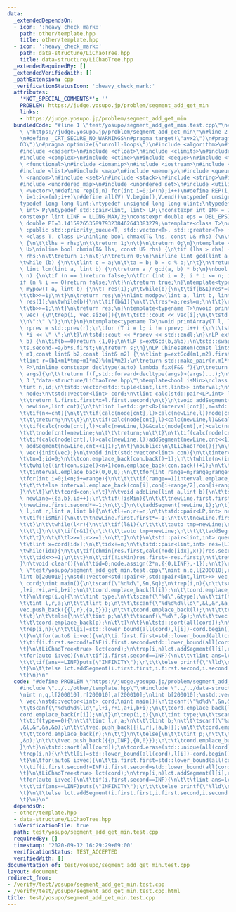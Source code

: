 ```yaml
---
data:
  _extendedDependsOn:
  - icon: ':heavy_check_mark:'
    path: other/template.hpp
    title: other/template.hpp
  - icon: ':heavy_check_mark:'
    path: data-structure/LiChaoTree.hpp
    title: data-structure/LiChaoTree.hpp
  _extendedRequiredBy: []
  _extendedVerifiedWith: []
  _pathExtension: cpp
  _verificationStatusIcon: ':heavy_check_mark:'
  attributes:
    '*NOT_SPECIAL_COMMENTS*': ''
    PROBLEM: https://judge.yosupo.jp/problem/segment_add_get_min
    links:
    - https://judge.yosupo.jp/problem/segment_add_get_min
  bundledCode: "#line 1 \"test/yosupo/segment_add_get_min.test.cpp\"\n#define PROBLEM\
    \ \"https://judge.yosupo.jp/problem/segment_add_get_min\"\n#line 2 \"other/template.hpp\"\
    \n#define _CRT_SECURE_NO_WARNINGS\n#pragma target(\"avx2\")\n#pragma optimize(\"\
    O3\")\n#pragma optimize(\"unroll-loops\")\n#include <algorithm>\n#include <bitset>\n\
    #include <cassert>\n#include <cfloat>\n#include <climits>\n#include <cmath>\n\
    #include <complex>\n#include <ctime>\n#include <deque>\n#include <fstream>\n#include\
    \ <functional>\n#include <iomanip>\n#include <iostream>\n#include <iterator>\n\
    #include <list>\n#include <map>\n#include <memory>\n#include <queue>\n#include\
    \ <random>\n#include <set>\n#include <stack>\n#include <string>\n#include <string.h>\n\
    #include <unordered_map>\n#include <unordered_set>\n#include <utility>\n#include\
    \ <vector>\n#define rep(i,n) for(int i=0;i<(n);i++)\n#define REP(i,n) for(int\
    \ i=1;i<=(n);i++)\n#define all(V) V.begin(),V.end()\ntypedef unsigned int uint;\n\
    typedef long long lint;\ntypedef unsigned long long ulint;\ntypedef std::pair<int,\
    \ int> P;\ntypedef std::pair<lint, lint> LP;\nconstexpr int INF = INT_MAX/2;\n\
    constexpr lint LINF = LLONG_MAX/2;\nconstexpr double eps = DBL_EPSILON;\nconstexpr\
    \ double PI=3.141592653589793238462643383279;\ntemplate<class T>\nclass prique\
    \ :public std::priority_queue<T, std::vector<T>, std::greater<T>> {};\ntemplate\
    \ <class T, class U>\ninline bool chmax(T& lhs, const U& rhs) {\n\tif (lhs < rhs)\
    \ {\n\t\tlhs = rhs;\n\t\treturn 1;\n\t}\n\treturn 0;\n}\ntemplate <class T, class\
    \ U>\ninline bool chmin(T& lhs, const U& rhs) {\n\tif (lhs > rhs) {\n\t\tlhs =\
    \ rhs;\n\t\treturn 1;\n\t}\n\treturn 0;\n}\ninline lint gcd(lint a, lint b) {\n\
    \twhile (b) {\n\t\tlint c = a;\n\t\ta = b; b = c % b;\n\t}\n\treturn a;\n}\ninline\
    \ lint lcm(lint a, lint b) {\n\treturn a / gcd(a, b) * b;\n}\nbool isprime(lint\
    \ n) {\n\tif (n == 1)return false;\n\tfor (int i = 2; i * i <= n; i++) {\n\t\t\
    if (n % i == 0)return false;\n\t}\n\treturn true;\n}\ntemplate<typename T>\nT\
    \ mypow(T a, lint b) {\n\tT res(1);\n\twhile(b){\n\t\tif(b&1)res*=a;\n\t\ta*=a;\n\
    \t\tb>>=1;\n\t}\n\treturn res;\n}\nlint modpow(lint a, lint b, lint m) {\n\tlint\
    \ res(1);\n\twhile(b){\n\t\tif(b&1){\n\t\t\tres*=a;res%=m;\n\t\t}\n\t\ta*=a;a%=m;\n\
    \t\tb>>=1;\n\t}\n\treturn res;\n}\ntemplate<typename T>\nvoid printArray(std::vector<T>&\
    \ vec) {\n\trep(i, vec.size()){\n\t\tstd::cout << vec[i];\n\t\tstd::cout<<(i==(int)vec.size()-1?\"\
    \\n\":\" \");\n\t}\n}\ntemplate<typename T>\nvoid printArray(T l, T r) {\n\tT\
    \ rprev = std::prev(r);\n\tfor (T i = l; i != rprev; i++) {\n\t\tstd::cout <<\
    \ *i << \" \";\n\t}\n\tstd::cout << *rprev << std::endl;\n}\nLP extGcd(lint a,lint\
    \ b) {\n\tif(b==0)return {1,0};\n\tLP s=extGcd(b,a%b);\n\tstd::swap(s.first,s.second);\n\
    \ts.second-=a/b*s.first;\n\treturn s;\n}\nLP ChineseRem(const lint& b1,const lint&\
    \ m1,const lint& b2,const lint& m2) {\n\tlint p=extGcd(m1,m2).first;\n\tlint tmp=(b2-b1)*p%m2;\n\
    \tlint r=(b1+m1*tmp+m1*m2)%(m1*m2);\n\treturn std::make_pair(r,m1*m2);\n}\ntemplate<typename\
    \ F>\ninline constexpr decltype(auto) lambda_fix(F&& f){\n\treturn [f=std::forward<F>(f)](auto&&...\
    \ args){\n\t\treturn f(f,std::forward<decltype(args)>(args)...);\n\t};\n}\n#line\
    \ 3 \"data-structure/LiChaoTree.hpp\"\ntemplate<bool isMin>\nclass LiChaoTree{\n\
    \tint n,id;\n\tstd::vector<std::tuple<lint,lint,lint>> interval;\n\tstd::vector<std::pair<LP,int>>\
    \ node;\n\tstd::vector<lint> cord;\n\tlint calc(std::pair<LP,int> l,lint x){\n\
    \t\treturn l.first.first*x+l.first.second;\n\t}\n\tvoid addSegment(std::pair<LP,int>&\
    \ newLine,lint cnt){\n\t\tlint l=std::get<0>(interval[cnt]),m=std::get<1>(interval[cnt]),r=std::get<2>(interval[cnt]);\n\
    \t\tif(n<=cnt){\n\t\t\tif(calc(node[cnt],l)>calc(newLine,l))node[cnt]=newLine;\n\
    \t\t\treturn;\n\t\t}\n\t\tif(calc(node[cnt],l)<calc(newLine,l)&&calc(node[cnt],r)<calc(newLine,r))return;\n\
    \t\tif(calc(node[cnt],l)>calc(newLine,l)&&calc(node[cnt],r)>calc(newLine,r)){\n\
    \t\t\tnode[cnt]=newLine;\n\t\t\treturn;\n\t\t}\n\t\tif(calc(node[cnt],m)>calc(newLine,m))std::swap(node[cnt],newLine);\n\
    \t\tif(calc(node[cnt],l)>calc(newLine,l))addSegment(newLine,cnt<<1);\n\t\telse\
    \ addSegment(newLine,cnt<<1|1);\n\t}\npublic:\n\tLiChaoTree(){}\n\tLiChaoTree(std::vector<lint>\
    \ vec){init(vec);}\n\tvoid init(std::vector<lint> con){\n\t\tinterval.clear();node.clear();cord.clear();\n\
    \t\tn=1;id=0;\n\t\tcon.emplace_back(con.back()+1);\n\t\twhile(n<(int)con.size())n*=2;\n\
    \t\twhile((int)con.size()<n+1)con.emplace_back(con.back()+1);\n\t\tnode.assign(2*n,{{0,LINF},-1});\n\
    \t\tinterval.emplace_back(0,0,0);\n\t\tfor(int range=n;range;range>>=1){\n\t\t\
    \tfor(int i=0;i<n;i+=range){\n\t\t\t\tif(range==1)interval.emplace_back(con[i],0,con[i+range]);\n\
    \t\t\t\telse interval.emplace_back(con[i],con[i+range/2],con[i+range]);\n\t\t\t\
    }\n\t\t}\n\t\tcord=con;\n\t}\n\tvoid addLine(lint a,lint b){\n\t\tstd::pair<LP,int>\
    \ newLine={{a,b},id++};\n\t\tif(!isMin){\n\t\t\tnewLine.first.first*=-1;\n\t\t\
    \tnewLine.first.second*=-1;\n\t\t}\n\t\taddSegment(newLine,1);\n\t}\n\tvoid addSegment(int\
    \ l,int r,lint a,lint b){\n\t\tl+=n;r+=n;\n\t\tstd::pair<LP,int> newLine={{a,b},id++};\n\
    \t\tif(!isMin){\n\t\t\tnewLine.first.first*=-1;\n\t\t\tnewLine.first.second*=-1;\n\
    \t\t}\n\t\twhile(l<r){\n\t\t\tif(l&1){\n\t\t\t\tauto tmp=newLine;\n\t\t\t\taddSegment(tmp,l++);\n\
    \t\t\t}\n\t\t\tif(r&1){\n\t\t\t\tauto tmp=newLine;\n\t\t\t\taddSegment(tmp,--r);\n\
    \t\t\t}\n\t\t\tl>>=1;r>>=1;\n\t\t}\n\t}\n\tstd::pair<lint,int> query(int idx){\n\
    \t\tlint x=cord[idx];\n\t\tidx+=n;\n\t\tstd::pair<lint,int> res={LINF,-1};\n\t\
    \twhile(idx){\n\t\t\tif(chmin(res.first,calc(node[idx],x)))res.second=node[idx].second;\n\
    \t\t\tidx>>=1;\n\t\t}\n\t\tif(!isMin)res.first=-res.first;\n\t\treturn res;\n\t\
    }\n\tvoid clear(){\n\t\tid=0;node.assign(2*n,{{0,LINF},-1});\n\t}\n};\n#line 4\
    \ \"test/yosupo/segment_add_get_min.test.cpp\"\nint n,q,l[200010],r[200010],a[200010];\n\
    lint b[200010];\nstd::vector<std::pair<P,std::pair<int,lint>>> vec;\nstd::vector<lint>\
    \ cord;\nint main(){\n\tscanf(\"%d%d\",&n,&q);\n\trep(i,n){\n\t\tscanf(\"%d%d%d%lld\"\
    ,l+i,r+i,a+i,b+i);\n\t\tcord.emplace_back(l[i]);\n\t\tcord.emplace_back(r[i]);\n\
    \t}\n\trep(i,q){\n\t\tint type;\n\t\tscanf(\"%d\",&type);\n\t\tif(type==0){\n\t\
    \t\tint l,r,a;\n\t\t\tlint b;\n\t\t\tscanf(\"%d%d%d%lld\",&l,&r,&a,&b);\n\t\t\t\
    vec.push_back({{l,r},{a,b}});\n\t\t\tcord.emplace_back(l);\n\t\t\tcord.emplace_back(r);\n\
    \t\t}\n\t\telse{\n\t\t\tint p;\n\t\t\tscanf(\"%d\",&p);\n\t\t\tvec.push_back({{p,INF},{0,0}});\n\
    \t\t\tcord.emplace_back(p);\n\t\t}\n\t}\n\tstd::sort(all(cord));\n\tcord.erase(std::unique(all(cord)),cord.end());\n\
    \trep(i,n){\n\t\tl[i]=std::lower_bound(all(cord),l[i])-cord.begin();\n\t\tr[i]=std::lower_bound(all(cord),r[i])-cord.begin();\n\
    \t}\n\tfor(auto& i:vec){\n\t\ti.first.first=std::lower_bound(all(cord),i.first.first)-cord.begin();\n\
    \t\tif(i.first.second!=INF)i.first.second=std::lower_bound(all(cord),i.first.second)-cord.begin();\n\
    \t}\n\tLiChaoTree<true> lct(cord);\n\trep(i,n)lct.addSegment(l[i],r[i],a[i],b[i]);\n\
    \tfor(auto i:vec){\n\t\tif(i.first.second==INF){\n\t\t\tlint ans=lct.query(i.first.first).first;\n\
    \t\t\tif(ans==LINF)puts(\"INFINITY\");\n\t\t\telse printf(\"%lld\\n\",ans);\n\t\
    \t}\n\t\telse lct.addSegment(i.first.first,i.first.second,i.second.first,i.second.second);\n\
    \t}\n}\n"
  code: "#define PROBLEM \"https://judge.yosupo.jp/problem/segment_add_get_min\"\n\
    #include \"../../other/template.hpp\"\n#include \"../../data-structure/LiChaoTree.hpp\"\
    \nint n,q,l[200010],r[200010],a[200010];\nlint b[200010];\nstd::vector<std::pair<P,std::pair<int,lint>>>\
    \ vec;\nstd::vector<lint> cord;\nint main(){\n\tscanf(\"%d%d\",&n,&q);\n\trep(i,n){\n\
    \t\tscanf(\"%d%d%d%lld\",l+i,r+i,a+i,b+i);\n\t\tcord.emplace_back(l[i]);\n\t\t\
    cord.emplace_back(r[i]);\n\t}\n\trep(i,q){\n\t\tint type;\n\t\tscanf(\"%d\",&type);\n\
    \t\tif(type==0){\n\t\t\tint l,r,a;\n\t\t\tlint b;\n\t\t\tscanf(\"%d%d%d%lld\"\
    ,&l,&r,&a,&b);\n\t\t\tvec.push_back({{l,r},{a,b}});\n\t\t\tcord.emplace_back(l);\n\
    \t\t\tcord.emplace_back(r);\n\t\t}\n\t\telse{\n\t\t\tint p;\n\t\t\tscanf(\"%d\"\
    ,&p);\n\t\t\tvec.push_back({{p,INF},{0,0}});\n\t\t\tcord.emplace_back(p);\n\t\t\
    }\n\t}\n\tstd::sort(all(cord));\n\tcord.erase(std::unique(all(cord)),cord.end());\n\
    \trep(i,n){\n\t\tl[i]=std::lower_bound(all(cord),l[i])-cord.begin();\n\t\tr[i]=std::lower_bound(all(cord),r[i])-cord.begin();\n\
    \t}\n\tfor(auto& i:vec){\n\t\ti.first.first=std::lower_bound(all(cord),i.first.first)-cord.begin();\n\
    \t\tif(i.first.second!=INF)i.first.second=std::lower_bound(all(cord),i.first.second)-cord.begin();\n\
    \t}\n\tLiChaoTree<true> lct(cord);\n\trep(i,n)lct.addSegment(l[i],r[i],a[i],b[i]);\n\
    \tfor(auto i:vec){\n\t\tif(i.first.second==INF){\n\t\t\tlint ans=lct.query(i.first.first).first;\n\
    \t\t\tif(ans==LINF)puts(\"INFINITY\");\n\t\t\telse printf(\"%lld\\n\",ans);\n\t\
    \t}\n\t\telse lct.addSegment(i.first.first,i.first.second,i.second.first,i.second.second);\n\
    \t}\n}\n"
  dependsOn:
  - other/template.hpp
  - data-structure/LiChaoTree.hpp
  isVerificationFile: true
  path: test/yosupo/segment_add_get_min.test.cpp
  requiredBy: []
  timestamp: '2020-09-12 16:29:29+09:00'
  verificationStatus: TEST_ACCEPTED
  verifiedWith: []
documentation_of: test/yosupo/segment_add_get_min.test.cpp
layout: document
redirect_from:
- /verify/test/yosupo/segment_add_get_min.test.cpp
- /verify/test/yosupo/segment_add_get_min.test.cpp.html
title: test/yosupo/segment_add_get_min.test.cpp
---
```

